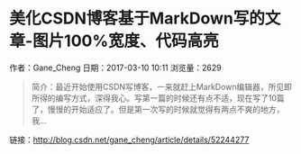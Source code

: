 # 美化CSDN博客基于MarkDown写的文章-图片100%宽度、代码高亮
作者：Gane_Cheng
日期：2017-03-10 10:11
浏览量：2629
> 简介：最近开始使用CSDN写博客，一来就赶上MarkDown编辑器，所见即所得的编写方式，深得我心。写第一篇的时候还有点不适，现在写了10篇了，慢慢的开始适应了。但是第一次写的时候就觉得有两点不爽的地方，我...

 链接：http://blog.csdn.net/gane_cheng/article/details/52244277
